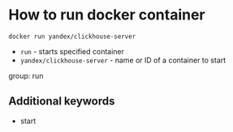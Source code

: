 # How to run docker container

```docker
docker run yandex/clickhouse-server
```

- `run` - starts specified container
- `yandex/clickhouse-server` - name or ID of a container to start

group: run


## Additional keywords
- start
